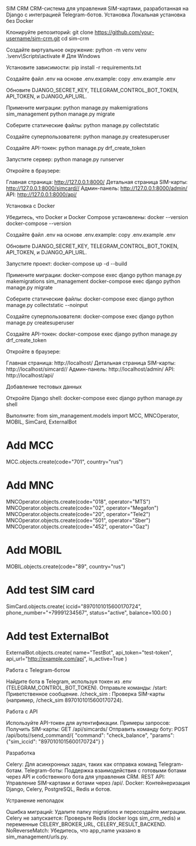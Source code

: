 SIM CRM
CRM-система для управления SIM-картами, разработанная на Django с интеграцией Telegram-ботов.
Установка
Локальная установка без Docker

Клонируйте репозиторий:
git clone https://github.com/your-username/sim-crm.git
cd sim-crm


Создайте виртуальное окружение:
python -m venv venv
.\venv\Scripts\activate  # Для Windows


Установите зависимости:
pip install -r requirements.txt


Создайте файл .env на основе .env.example:
copy .env.example .env

Обновите DJANGO_SECRET_KEY, TELEGRAM_CONTROL_BOT_TOKEN, API_TOKEN, и DJANGO_API_URL.

Примените миграции:
python manage.py makemigrations sim_management
python manage.py migrate


Соберите статические файлы:
python manage.py collectstatic


Создайте суперпользователя:
python manage.py createsuperuser


Создайте API-токен:
python manage.py drf_create_token <username>


Запустите сервер:
python manage.py runserver


Откройте в браузере:

Главная страница: http://127.0.0.1:8000/
Детальная страница SIM-карты: http://127.0.0.1:8000/simcard//
Админ-панель: http://127.0.0.1:8000/admin/
API: http://127.0.0.1:8000/api/



Установка с Docker

Убедитесь, что Docker и Docker Compose установлены:
docker --version
docker-compose --version


Создайте файл .env на основе .env.example:
copy .env.example .env

Обновите DJANGO_SECRET_KEY, TELEGRAM_CONTROL_BOT_TOKEN, API_TOKEN, и DJANGO_API_URL.

Запустите проект:
docker-compose up -d --build


Примените миграции:
docker-compose exec django python manage.py makemigrations sim_management
docker-compose exec django python manage.py migrate


Соберите статические файлы:
docker-compose exec django python manage.py collectstatic --noinput


Создайте суперпользователя:
docker-compose exec django python manage.py createsuperuser


Создайте API-токен:
docker-compose exec django python manage.py drf_create_token <username>


Откройте в браузере:

Главная страница: http://localhost/
Детальная страница SIM-карты: http://localhost/simcard//
Админ-панель: http://localhost/admin/
API: http://localhost/api/



Добавление тестовых данных

Откройте Django shell:
docker-compose exec django python manage.py shell


Выполните:
from sim_management.models import MCC, MNCOperator, MOBIL, SimCard, ExternalBot

# Add MCC
MCC.objects.create(code="701", country="rus")

# Add MNC
MNCOperator.objects.create(code="018", operator="MTS")
MNCOperator.objects.create(code="02", operator="Megafon")
MNCOperator.objects.create(code="20", operator="Tele2")
MNCOperator.objects.create(code="501", operator="Sber")
MNCOperator.objects.create(code="452", operator="Gaz")

# Add MOBIL
MOBIL.objects.create(code="89", country="rus")

# Add test SIM card
SimCard.objects.create(
    iccid="8970101015600170724",
    phone_number="+79991234567",
    status="active",
    balance=100.00
)

# Add test ExternalBot
ExternalBot.objects.create(
    name="TestBot",
    api_token="test-token",
    api_url="http://example.com/api",
    is_active=True
)



Работа с Telegram-ботом

Найдите бота в Telegram, используя токен из .env (TELEGRAM_CONTROL_BOT_TOKEN).
Отправьте команды:
/start: Приветственное сообщение.
/check_sim <ICCID>: Проверка SIM-карты (например, /check_sim 8970101015600170724).



Работа с API

Используйте API-токен для аутентификации.
Примеры запросов:
Получить SIM-карты: GET /api/simcards/
Отправить команду боту: POST /api/bots/<id>/send_command/{
    "command": "check_balance",
    "params": {"sim_iccid": "8970101015600170724"}
}





Разработка

Celery: Для асинхронных задач, таких как отправка команд Telegram-ботам.
Telegram-боты: Поддержка взаимодействия с готовыми ботами через API и собственного бота для управления CRM.
REST API: Управление SIM-картами и ботами через /api/.
Docker: Контейнеризация Django, Celery, PostgreSQL, Redis и ботов.

Устранение неполадок

Ошибка миграций: Удалите папку migrations и пересоздайте миграции.
Celery не запускается: Проверьте Redis (docker logs sim_crm_redis) и переменные CELERY_BROKER_URL, CELERY_RESULT_BACKEND.
NoReverseMatch: Убедитесь, что app_name указано в sim_management/urls.py.

